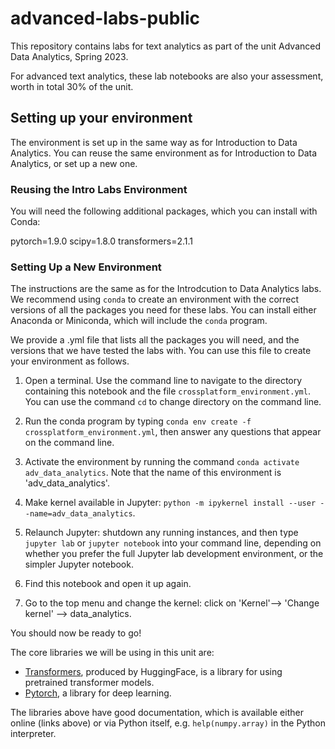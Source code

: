 # advanced-labs-public
This repository contains labs for text analytics as part of the unit Advanced Data Analytics, Spring 2023. 

For advanced text analytics, these lab notebooks are also your assessment, worth in total 30% of the unit. 

## Setting up your environment

The environment is set up in the same way as for Introduction to Data Analytics. You can reuse the same environment as for Introduction to Data Analytics, or set up a new one.

### Reusing the Intro Labs Environment

You will need the following additional packages, which you can install with Conda:

pytorch=1.9.0
scipy=1.8.0
transformers=2.1.1

### Setting Up a New Environment

The instructions are the same as for the Introdcution to Data Analytics labs.
We recommend using ```conda``` to create an environment with the correct versions of all the packages you need for these labs. You can install either Anaconda or Miniconda, which will include the ```conda``` program. 

We provide a .yml file that lists all the packages you will need, and the versions that we have tested the labs with. You can use this file to create your environment as follows.

1. Open a terminal. Use the command line to navigate to the directory containing this notebook and the file ```crossplatform_environment.yml```. You can use the command ```cd``` to change directory on the command line.

1. Run the conda program by typing ```conda env create -f crossplatform_environment.yml```, then answer any questions that appear on the command line.

1. Activate the environment by running the command ```conda activate adv_data_analytics```. Note that the name of this environment is 'adv_data_analytics'.

1. Make kernel available in Jupyter: ```python -m ipykernel install --user --name=adv_data_analytics```.

1. Relaunch Jupyter: shutdown any running instances, and then type ```jupyter lab``` or ```jupyter notebook``` into your command line, depending on whether you prefer the full Jupyter lab development environment, or the simpler Jupyter notebook.

1. Find this notebook and open it up again.

1. Go to the top menu and change the kernel: click on 'Kernel'--> 'Change kernel' --> data_analytics.

You should now be ready to go!

The core libraries we will be using in this unit are:

- [Transformers](https://huggingface.co/docs/transformers/), produced by HuggingFace, is a library for using pretrained transformer models.
- [Pytorch](https://pytorch.org/docs/stable/index.html), a library for deep learning.

The libraries above have good documentation, which is available either online (links above) or via Python itself, e.g. `help(numpy.array)` in the Python interpreter. 


